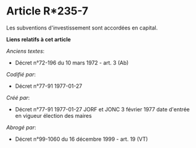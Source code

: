 # Article R*235-7

Les subventions d'investissement sont accordées en capital.

**Liens relatifs à cet article**

_Anciens textes_:

  - Décret n°72-196 du 10 mars 1972 - art. 3 (Ab)

_Codifié par_:

  - Décret n°77-91 1977-01-27

_Créé par_:

  - Décret n°77-91 1977-01-27 JORF et JONC 3 février 1977 date d'entrée en vigueur élection des maires

_Abrogé par_:

  - Décret n°99-1060 du 16 décembre 1999 - art. 19 (VT)

